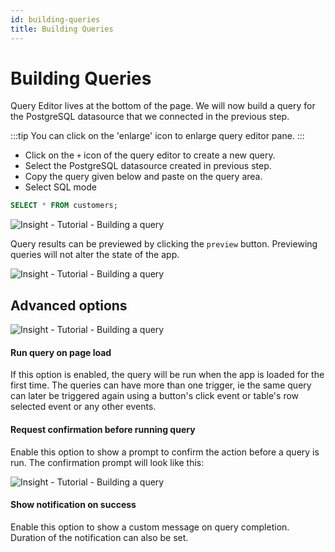 ```yaml
---
id: building-queries
title: Building Queries
---
```


# Building Queries

Query Editor lives at the bottom of the page. We will now build a query for the PostgreSQL datasource that we connected in the previous step.

:::tip
You can click on the 'enlarge' icon to enlarge query editor pane.
:::

- Click on the `+` icon of the query editor to create a new query.
- Select the PostgreSQL datasource created in previous step.
- Copy the query given below and paste on the query area.
- Select SQL mode

```sql
SELECT * FROM customers;
```

<div style={{textAlign: 'center'}}>

![Insight - Tutorial - Building a query](/_images/insight2/tutorial/building-queries/query.png)

</div>

Query results can be previewed by clicking the `preview` button. Previewing queries will not alter the state of the app.

<div style={{textAlign: 'center'}}>

![Insight - Tutorial - Building a query](/_images/insight2/tutorial/building-queries/preview.png)

</div>


## Advanced options

<div style={{textAlign: 'center'}}>

![Insight - Tutorial - Building a query](/_images/insight2/tutorial/building-queries/advanced-options.gif)

</div>

#### Run query on page load
If this option is enabled, the query will be run when the app is loaded for the first time. The queries can have more than one trigger, ie the same query can later be triggered again using a button's click event or table's row selected event or any other events.

#### Request confirmation before running query
Enable this option to show a prompt to confirm the action before a query is run. The confirmation prompt will look like this:

<div style={{textAlign: 'center'}}>

![Insight - Tutorial - Building a query](/_images/insight2/tutorial/building-queries/confirm.png)

</div>

#### Show notification on success
Enable this option to show a custom message on query completion. Duration of the notification can also be set.
